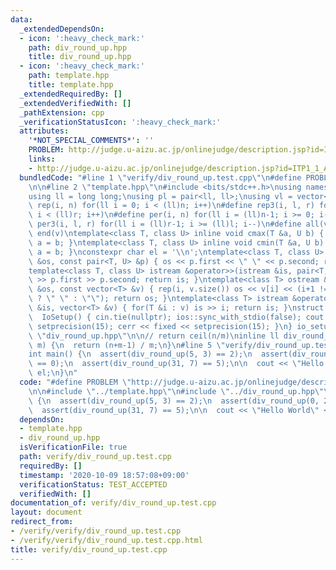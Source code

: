 ```yaml
---
data:
  _extendedDependsOn:
  - icon: ':heavy_check_mark:'
    path: div_round_up.hpp
    title: div_round_up.hpp
  - icon: ':heavy_check_mark:'
    path: template.hpp
    title: template.hpp
  _extendedRequiredBy: []
  _extendedVerifiedWith: []
  _pathExtension: cpp
  _verificationStatusIcon: ':heavy_check_mark:'
  attributes:
    '*NOT_SPECIAL_COMMENTS*': ''
    PROBLEM: http://judge.u-aizu.ac.jp/onlinejudge/description.jsp?id=ITP1_1_A
    links:
    - http://judge.u-aizu.ac.jp/onlinejudge/description.jsp?id=ITP1_1_A
  bundledCode: "#line 1 \"verify/div_round_up.test.cpp\"\n#define PROBLEM \"http://judge.u-aizu.ac.jp/onlinejudge/description.jsp?id=ITP1_1_A\"\
    \n\n#line 2 \"template.hpp\"\n#include <bits/stdc++.h>\nusing namespace std;\n\
    using ll = long long;\nusing pl = pair<ll, ll>;\nusing vl = vector<ll>;\n#define\
    \ rep(i, n) for(ll i = 0; i < (ll)n; i++)\n#define rep3(i, l, r) for(ll i = l;\
    \ i < (ll)r; i++)\n#define per(i, n) for(ll i = (ll)n-1; i >= 0; i--)\n#define\
    \ per3(i, l, r) for(ll i = (ll)r-1; i >= (ll)l; i--)\n#define all(v) begin(v),\
    \ end(v)\ntemplate<class T, class U> inline void cmax(T &a, U b) { if (a < b)\
    \ a = b; }\ntemplate<class T, class U> inline void cmin(T &a, U b) { if (a > b)\
    \ a = b; }\nconstexpr char el = '\\n';\ntemplate<class T, class U> ostream &operator<<(ostream\
    \ &os, const pair<T, U> &p) { os << p.first << \" \" << p.second; return os; }\n\
    template<class T, class U> istream &operator>>(istream &is, pair<T, U> &p) { is\
    \ >> p.first >> p.second; return is; }\ntemplate<class T> ostream &operator<<(ostream\
    \ &os, const vector<T> &v) { rep(i, v.size()) os << v[i] << (i+1 != (ll)v.size()\
    \ ? \" \" : \"\"); return os; }\ntemplate<class T> istream &operator>>(istream\
    \ &is, vector<T> &v) { for(T &i : v) is >> i; return is; }\nstruct IoSetup {\n\
    \  IoSetup() { cin.tie(nullptr); ios::sync_with_stdio(false); cout << fixed <<\
    \ setprecision(15); cerr << fixed << setprecision(15); }\n} io_setup;\n#line 3\
    \ \"div_round_up.hpp\"\n\n// return ceil(n/m)\ninline ll div_round_up(ll n, ll\
    \ m) {\n  return (n+m-1) / m;\n}\n#line 5 \"verify/div_round_up.test.cpp\"\n\n\
    int main() {\n  assert(div_round_up(5, 3) == 2);\n  assert(div_round_up(0, 2)\
    \ == 0);\n  assert(div_round_up(31, 7) == 5);\n\n  cout << \"Hello World\" <<\
    \ el;\n}\n"
  code: "#define PROBLEM \"http://judge.u-aizu.ac.jp/onlinejudge/description.jsp?id=ITP1_1_A\"\
    \n\n#include \"../template.hpp\"\n#include \"../div_round_up.hpp\"\n\nint main()\
    \ {\n  assert(div_round_up(5, 3) == 2);\n  assert(div_round_up(0, 2) == 0);\n\
    \  assert(div_round_up(31, 7) == 5);\n\n  cout << \"Hello World\" << el;\n}\n"
  dependsOn:
  - template.hpp
  - div_round_up.hpp
  isVerificationFile: true
  path: verify/div_round_up.test.cpp
  requiredBy: []
  timestamp: '2020-10-09 18:57:08+09:00'
  verificationStatus: TEST_ACCEPTED
  verifiedWith: []
documentation_of: verify/div_round_up.test.cpp
layout: document
redirect_from:
- /verify/verify/div_round_up.test.cpp
- /verify/verify/div_round_up.test.cpp.html
title: verify/div_round_up.test.cpp
---
```


